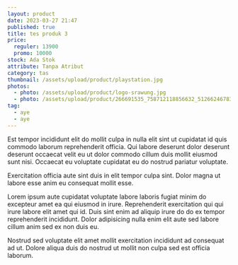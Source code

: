 ```yaml
---
layout: product
date: 2023-03-27 21:47
published: true
title: tes produk 3
price:
  reguler: 13900
  promo: 10000
stock: Ada Stok
attribute: Tanpa Atribut
category: tas
thumbnail: /assets/upload/product/playstation.jpg
photos:
  - photo: /assets/upload/product/logo-srawung.jpg
  - photo: /assets/upload/product/266691535_758712118856632_5126624678327158095_n.jpg
tag:
  - aye
  - aye
---
```

Est tempor incididunt elit do mollit culpa in nulla elit sint ut cupidatat id quis commodo laborum reprehenderit officia. Qui labore deserunt dolor deserunt deserunt occaecat velit eu ut dolor commodo cillum duis mollit eiusmod sunt nisi. Occaecat eu voluptate cupidatat eu do nostrud pariatur voluptate.

Exercitation officia aute sint duis in elit tempor culpa sint. Dolor magna ut labore esse anim eu consequat mollit esse.

Lorem ipsum aute cupidatat voluptate labore laboris fugiat minim do excepteur amet ea qui eiusmod in irure. Reprehenderit exercitation qui qui irure labore elit amet qui id. Duis sint enim ad aliquip irure do do ex tempor reprehenderit incididunt. Dolor adipisicing nulla enim elit aute sed labore cillum anim sed ex non duis eu.

Nostrud sed voluptate elit amet mollit exercitation incididunt ad consequat ad ut. Dolore aliqua duis do nostrud ut mollit non culpa sed est officia laborum.